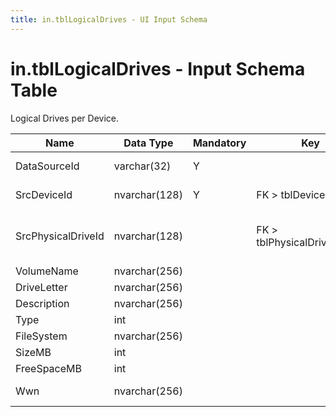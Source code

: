 ```yaml
---
title: in.tblLogicalDrives - UI Input Schema
---
```

# in.tblLogicalDrives - Input Schema Table

​​​Logical Drives per Device.​​​​

| Name               | Data Type     | Mandatory | Key                          | Comment                                                                                  |
|--------------------|---------------|-----------|------------------------------|------------------------------------------------------------------------------------------|
| DataSource​Id       | varchar(32)   | Y         |                              | Unique ID of the source of this record.                                                  |
| SrcDeviceId        | nvarchar(128) | Y         | FK > tblDevices.SrcId        | Device this drive is defined on.                                                         |
| SrcPhysicalDriveId | nvarchar(128) |           | FK > tblPhysicalDrives.SrcId | If this is a volume on a local physical drive, the corresponding tblPhysicalDrive.SrcId. |
| VolumeName         | nvarchar(256) |           |                              |                                                                                          |
| DriveLetter        | nvarchar(256) |           |                              |                                                                                          |
| Description        | nvarchar(256) |           |                              |                                                                                          |
| Type               | int           |           |                              | Win32_LogicalDisk.DriveType.                                                             |
| FileSystem         | nvarchar(256) |           |                              |                                                                                          |
| SizeMB             | int           |           |                              |                                                                                          |
| FreeSpaceMB        | int           |           |                              |                                                                                          |
| Wwn                | nvarchar(256) |           |                              | World Wide Name of attached storage.                                                     |